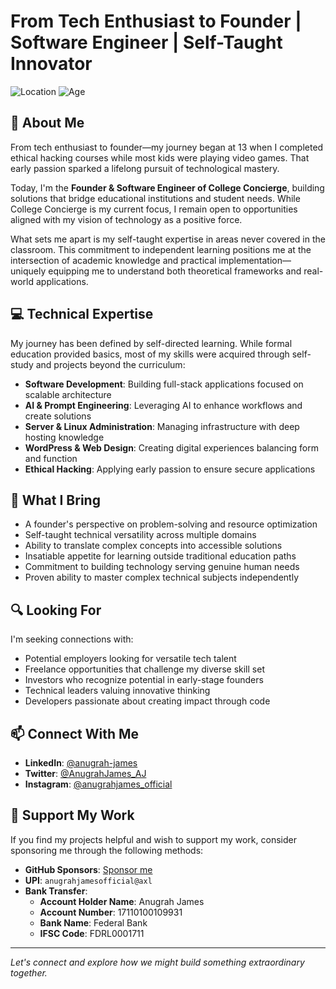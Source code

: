# From Tech Enthusiast to Founder | Software Engineer | Self-Taught Innovator

![Location](https://img.shields.io/badge/Location-Kannur,%20Kerala,%20India-blue)
![Age](https://img.shields.io/badge/Age-18-brightgreen)

## 🚀 About Me

From tech enthusiast to founder—my journey began at 13 when I completed ethical hacking courses while most kids were playing video games. That early passion sparked a lifelong pursuit of technological mastery.

Today, I'm the **Founder & Software Engineer of College Concierge**, building solutions that bridge educational institutions and student needs. While College Concierge is my current focus, I remain open to opportunities aligned with my vision of technology as a positive force.

What sets me apart is my self-taught expertise in areas never covered in the classroom. This commitment to independent learning positions me at the intersection of academic knowledge and practical implementation—uniquely equipping me to understand both theoretical frameworks and real-world applications.

## 💻 Technical Expertise

My journey has been defined by self-directed learning. While formal education provided basics, most of my skills were acquired through self-study and projects beyond the curriculum:

- **Software Development**: Building full-stack applications focused on scalable architecture
- **AI & Prompt Engineering**: Leveraging AI to enhance workflows and create solutions
- **Server & Linux Administration**: Managing infrastructure with deep hosting knowledge
- **WordPress & Web Design**: Creating digital experiences balancing form and function
- **Ethical Hacking**: Applying early passion to ensure secure applications

## 🌟 What I Bring

- A founder's perspective on problem-solving and resource optimization
- Self-taught technical versatility across multiple domains
- Ability to translate complex concepts into accessible solutions
- Insatiable appetite for learning outside traditional education paths
- Commitment to building technology serving genuine human needs
- Proven ability to master complex technical subjects independently

## 🔍 Looking For

I'm seeking connections with:
- Potential employers looking for versatile tech talent
- Freelance opportunities that challenge my diverse skill set
- Investors who recognize potential in early-stage founders
- Technical leaders valuing innovative thinking
- Developers passionate about creating impact through code

## 📫 Connect With Me

- **LinkedIn**: [@anugrah-james](https://linkedin.com/in/anugrah-james)
- **Twitter**: [@AnugrahJames_AJ](https://twitter.com/AnugrahJames_AJ)
- **Instagram**: [@anugrahjames_official](https://instagram.com/anugrahjames_official)

## 🤝 Support My Work

If you find my projects helpful and wish to support my work, consider sponsoring me through the following methods:

- **GitHub Sponsors**: [Sponsor me](https://github.com/sponsors/anugrahjames-official)
- **UPI**: `anugrahjamesofficial@axl`
- **Bank Transfer**:
  - **Account Holder Name**: Anugrah James
  - **Account Number**: 17110100109931
  - **Bank Name**: Federal Bank
  - **IFSC Code**: FDRL0001711

---

*Let's connect and explore how we might build something extraordinary together.*
